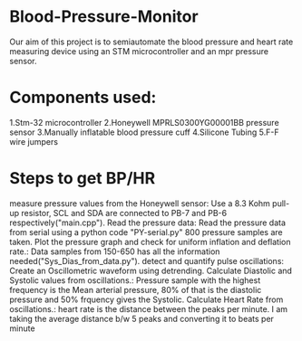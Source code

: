 # Blood-Pressure-Monitor
Our aim of this project is to semiautomate the blood pressure and heart rate measuring device using an STM microcontroller and an mpr pressure sensor.

# Components used:
1.Stm-32 microcontroller
2.Honeywell MPRLS0300YG00001BB pressure sensor
3.Manually inflatable blood pressure cuff
4.Silicone Tubing
5.F-F wire jumpers
# Steps to get BP/HR
measure pressure values from the Honeywell sensor: Use a 8.3 Kohm pull-up resistor, SCL and SDA are connected to PB-7 and PB-6 respectively("main.cpp").
Read the pressure data: Read the pressure data from serial using a python code "PY-serial.py" 800 pressure samples are taken.
Plot the pressure graph and check for uniform inflation and deflation rate.: Data samples from 150-650 has all the information needed("Sys_Dias_from_data.py").
detect and quantify pulse oscillations: Create an Oscillometric waveform using detrending.
Calculate Diastolic and Systolic values from oscillations.: Pressure sample with the highest frequency is the Mean arterial pressure, 80% of that is the diastolic pressure and 50% frquency gives the Systolic.
Calculate Heart Rate from oscillations.: heart rate is the distance between the peaks per minute. I am taking the average distance b/w 5 peaks and converting it to beats per minute

